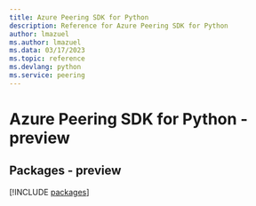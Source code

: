```yaml
---
title: Azure Peering SDK for Python
description: Reference for Azure Peering SDK for Python
author: lmazuel
ms.author: lmazuel
ms.data: 03/17/2023
ms.topic: reference
ms.devlang: python
ms.service: peering
---
```

# Azure Peering SDK for Python - preview
## Packages - preview
[!INCLUDE [packages](peering-index.md)]